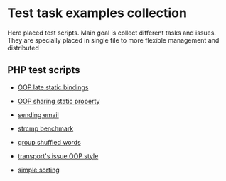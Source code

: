 # Test task examples collection

Here placed test scripts. Main goal is collect different tasks and issues. 
They are specially placed in single file to more flexible management and distributed

## PHP test scripts

- [OOP late static bindings](php/oop_class_late_static_bindings.php)

- [OOP sharing static property](php/oop_sharing_static_property.php)

- [sending email](php/email.php)

- [strcmp benchmark](php/strcmp_benchmark.php)

- [group shuffled words](php/words.php)

- [transport's issue OOP style](php/transport_oop.php)

- [simple sorting](php/sorting.php)
